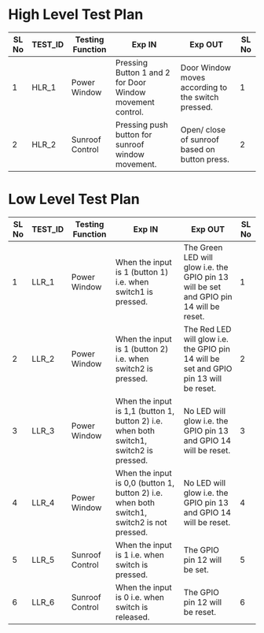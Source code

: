# High Level Test Plan

| **SL No** | **TEST_ID**                                              | **Testing Function** | **Exp IN**  | **Exp OUT**    |**SL No**  |    
|-----------|----------------------------------------------------------|----------------------|-------------|----------------|-----------|
|1 | HLR_1 | Power Window | Pressing Button 1 and 2 for Door Window movement control.|	Door Window moves according to the switch pressed.|	1 |
|2 | HLR_2 |	Sunroof Control |	Pressing push button for sunroof window movement. |	Open/ close of sunroof based on button press. |  	2 |


# Low Level Test Plan

| **SL No** | **TEST_ID**                                              | **Testing Function** | **Exp IN**  | **Exp OUT**    |**SL No**  |    
|-----------|----------------------------------------------------------|----------------------|-------------|----------------|-----------|
| 1 |	LLR_1 |	Power Window |	When the input is 1 (button 1) i.e. when switch1 is pressed. |	The Green LED will glow i.e. the GPIO pin 13 will be set and GPIO pin 14 will be reset. |	1 |
| 2 |	LLR_2 |	Power Window |	When the input is 1 (button 2) i.e. when switch2 is pressed. | The Red LED will glow i.e. the GPIO pin 14 will be set and GPIO pin 13 will be reset. |	2 |
| 3 |	LLR_3 |	Power Window |	When the input is 1,1 (button 1, button 2) i.e. when both switch1, switch2 is pressed. |	No LED will glow i.e. the GPIO pin 13 and GPIO 14 will be reset. |	3 |
| 4 |	LLR_4 |	Power Window |	When the input is 0,0 (button 1, button 2) i.e. when both switch1, switch2 is not pressed. |	No LED will glow i.e. the GPIO pin 13 and GPIO 14 will be reset. |	4 |
| 5 |	LLR_5 |	Sunroof Control |	When the input is 1 i.e. when switch is pressed. |	The GPIO pin 12 will be set. |	5 |
| 6 |	LLR_6	| Sunroof Control |	When the input is 0 i.e. when switch is released. |	The GPIO pin 12 will be reset. |	6 |
